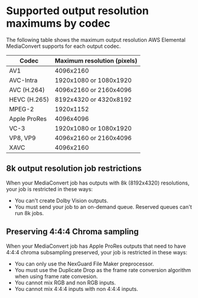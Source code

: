 # Supported output resolution maximums by codec<a name="supported-output-resolution-maximums-by-codec"></a>

The following table shows the maximum output resolution AWS Elemental MediaConvert supports for each output codec\.


|  Codec  |  Maximum resolution \(pixels\)  | 
| --- | --- | 
| AV1 | 4096x2160 | 
| AVC\-Intra | 1920x1080 or 1080x1920 | 
|  AVC \(H\.264\)  |  4096x2160 or 2160x4096  | 
|  HEVC \(H\.265\)  |  8192x4320 or 4320x8192  | 
|  MPEG\-2  |  1920x1152  | 
|  Apple ProRes  |  4096x4096  | 
| VC\-3 | 1920x1080 or 1080x1920 | 
| VP8, VP9 |  4096x2160 or 2160x4096  | 
| XAVC |  4096x2160  | 

## 8k output resolution job restrictions<a name="8k-output-resolution-job-restrictions"></a>

When your MediaConvert job has outputs with 8k \(8192x4320\) resolutions, your job is restricted in these ways:
+ You can't create Dolby Vision outputs\.
+ You must send your job to an on\-demand queue\. Reserved queues can't run 8k jobs\.

## Preserving 4:4:4 Chroma sampling<a name="apple-prores-4444-preserve"></a>

When your MediaConvert job has Apple ProRes outputs that need to have 4:4:4 chroma subsampling preserved, your job is restricted in these ways:
+ You can only use the NexGuard File Maker preprocessor\.
+  You must use the Duplicate Drop as the frame rate conversion algorithm when using frame rate convesion\. 
+ You cannot mix RGB and non RGB inputs\.
+ You cannot mix 4:4:4 inputs with non 4:4:4 inputs\.